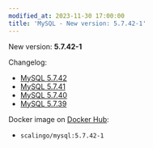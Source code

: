 ```yaml
---
modified_at: 2023-11-30 17:00:00
title: 'MySQL - New version: 5.7.42-1'
---
```


New version: **5.7.42-1**

Changelog:
* [MySQL 5.7.42](https://dev.mysql.com/doc/relnotes/mysql/5.7/en/news-5-7-42.html)
* [MySQL 5.7.41](https://dev.mysql.com/doc/relnotes/mysql/5.7/en/news-5-7-41.html)
* [MySQL 5.7.40](https://dev.mysql.com/doc/relnotes/mysql/5.7/en/news-5-7-40.html)
* [MySQL 5.7.39](https://dev.mysql.com/doc/relnotes/mysql/5.7/en/news-5-7-39.html)

Docker image on [Docker Hub](https://hub.docker.com/r/scalingo/mysql):

* `scalingo/mysql:5.7.42-1`
